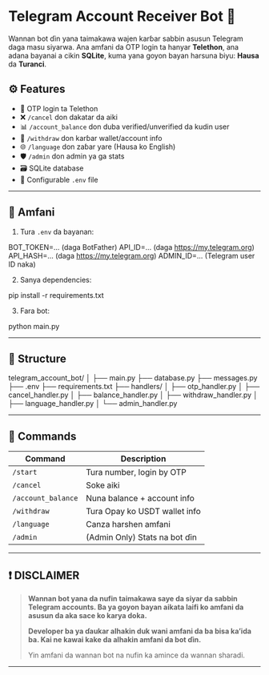 # Telegram Account Receiver Bot 🤖

Wannan bot ɗin yana taimakawa wajen karɓar sabbin asusun Telegram daga masu siyarwa. Ana amfani da OTP login ta hanyar **Telethon**, ana adana bayanai a cikin **SQLite**, kuma yana goyon bayan harsuna biyu: **Hausa** da **Turanci**.

## ⚙️ Features

- 🔑 OTP login ta Telethon
- ❌ `/cancel` don dakatar da aiki
- 📊 `/account_balance` don duba verified/unverified da kudin user
- 💸 `/withdraw` don karɓar wallet/account info
- 🌐 `/language` don zaɓar yare (Hausa ko English)
- 🛡️ `/admin` don admin ya ga stats
- 🗃️ SQLite database
- 📁 Configurable `.env` file

---

## 🚀 Amfani

1. Tura `.env` da bayanan:

BOT_TOKEN=... (daga BotFather) API_ID=...     (daga https://my.telegram.org) API_HASH=...   (daga https://my.telegram.org) ADMIN_ID=...   (Telegram user ID naka)

2. Sanya dependencies:

pip install -r requirements.txt

3. Fara bot:

python main.py

---

## 📂 Structure

telegram_account_bot/ │ ├── main.py ├── database.py ├── messages.py ├── .env ├── requirements.txt ├── handlers/ │   ├── otp_handler.py │   ├── cancel_handler.py │   ├── balance_handler.py │   ├── withdraw_handler.py │   ├── language_handler.py │   └── admin_handler.py

---

## 📘 Commands

| Command             | Description                        |
|---------------------|------------------------------------|
| `/start`            | Tura number, login by OTP         |
| `/cancel`           | Soke aiki                          |
| `/account_balance`  | Nuna balance + account info        |
| `/withdraw`         | Tura Opay ko USDT wallet info      |
| `/language`         | Canza harshen amfani               |
| `/admin`            | (Admin Only) Stats na bot ɗin      |

---

## ❗ DISCLAIMER

> **Wannan bot yana da nufin taimakawa saye da siyar da sabbin Telegram accounts. Ba ya goyon bayan aikata laifi ko amfani da asusun da aka sace ko karya doka.**
>
> **Developer ba ya ɗaukar alhakin duk wani amfani da ba bisa ka’ida ba. Kai ne kawai kake da alhakin amfani da bot ɗin.**
>
> Yin amfani da wannan bot na nufin ka amince da wannan sharadi.

---
